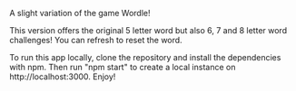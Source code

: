 A slight variation of the game Wordle! 

This version offers the original 5 letter word but also 6, 7 and 8 letter word challenges!
You can refresh to reset the word.

To run this app locally, clone the repository and install the dependencies with npm. Then run "npm start" to create a local instance on http://localhost:3000. Enjoy!
